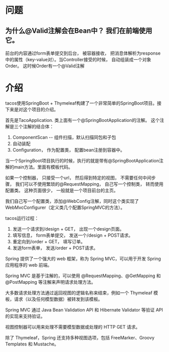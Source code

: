 # 问题

## 为什么@Valid注解会在Bean中？ 我们在前端使用它。
前台的内容通过form表单提交到后台， 被容器接收， 把消息体解析为response中的属性（key-value对）。当Controller接受的时候， 自动组装成一个对象Order。 这时候Order有一个@Valid注解



# 介绍

tacos使用SpringBoot + Thymeleaf构建了一个非常简单的SpringBoot项目。接下来是对这个项目的介绍。

首先是TacoApplication. 类上面有一个@SpringBootApplication的注解。 这个注解是三个注解的结合体：

1. ComponentScan -- 组件扫描，默认扫描同包和子包
2. 自动装配
3. Configuration， 作为配置类， 配置bean注册到容器中。

当一个SpringBoot项目执行的时候，执行的就是带有@SpringBootApplication注解的main方法。里面有模板代码。



如果一个控制器， 只接受一个url， 然后得到特定的视图， 不需要任何中间步骤， 我们可以不使用繁琐的@RequestMapping， 自己写一个控制类， 转而使用配置类。 这种页面很少， 一般就是一个项目前台的主页。

我们自己写一个配置类，添加@WebConfig注解，同时这个类实现了WebMvcConfigurer（定义类几个配置SpringMVC的方法）。



tacos运行过程：

1. 发送一个请求到/design + GET， 出现一个design页面。
2. 填写信息， form表单提交， 发送一个/design + POST请求。
3. 重定向到/order + GET， 填写订单。
4. 发送form表单， 发送/order + POST请求。





Spring 提供了一个强大的 web 框架，称为 Spring MVC，可以用于开发 Spring 应用程序的 web 前端。

Spring MVC 是基于注解的，可以使用 @RequestMapping、@GetMapping 和 @PostMapping 等注解来声明请求处理方法。

大多数请求处理方法通过返回视图的逻辑名称来结束，例如一个 Thymeleaf 模板，请求（以及任何模型数据）被转发到该模板。

Spring MVC 通过 Java Bean Validation API 和 Hibernate Validator 等验证 API 的实现来支持验证。

视图控制器可以用来处理不需要模型数据或处理的 HTTP GET 请求。

除了 Thymeleaf，Spring 还支持多种视图选项，包括 FreeMarker、Groovy Templates 和 Mustache。